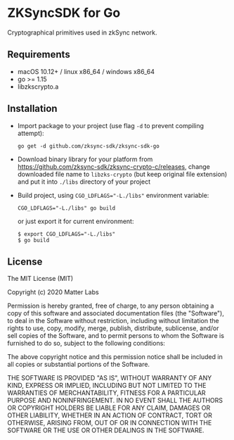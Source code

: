 # ZKSyncSDK for Go

  Cryptographical primitives used in zkSync network.


## Requirements

- macOS 10.12+ / linux x86_64 / windows x86_64
- go >= 1.15
- libzkscrypto.a


## Installation

* Import package to your project (use flag `-d` to prevent compiling attempt):
  
  `go get -d github.com/zksync-sdk/zksync-sdk-go`
* Download binary library for your platform from https://github.com/zksync-sdk/zksync-crypto-c/releases, change downloaded file name to `libzks-crypto` (but keep original file extension) and put it into `./libs` directory of your project
* Build project, using `CGO_LDFLAGS="-L./libs"` environment variable:
  
  `CGO_LDFLAGS="-L./libs" go build`
  
  or just export it for current environment:
  
  ```
  $ export CGO_LDFLAGS="-L./libs"
  $ go build
  ```


## License

The MIT License (MIT)

Copyright (c) 2020 Matter Labs

Permission is hereby granted, free of charge, to any person obtaining a copy of this software and associated documentation files (the "Software"), to deal in the Software without restriction, including without limitation the rights to use, copy, modify, merge, publish, distribute, sublicense, and/or sell copies of the Software, and to permit persons to whom the Software is furnished to do so, subject to the following conditions:

The above copyright notice and this permission notice shall be included in all copies or substantial portions of the Software.

THE SOFTWARE IS PROVIDED "AS IS", WITHOUT WARRANTY OF ANY KIND, EXPRESS OR IMPLIED, INCLUDING BUT NOT LIMITED TO THE WARRANTIES OF MERCHANTABILITY, FITNESS FOR A PARTICULAR PURPOSE AND NONINFRINGEMENT. IN NO EVENT SHALL THE AUTHORS OR COPYRIGHT HOLDERS BE LIABLE FOR ANY CLAIM, DAMAGES OR OTHER LIABILITY, WHETHER IN AN ACTION OF CONTRACT, TORT OR OTHERWISE, ARISING FROM, OUT OF OR IN CONNECTION WITH THE SOFTWARE OR THE USE OR OTHER DEALINGS IN THE SOFTWARE.